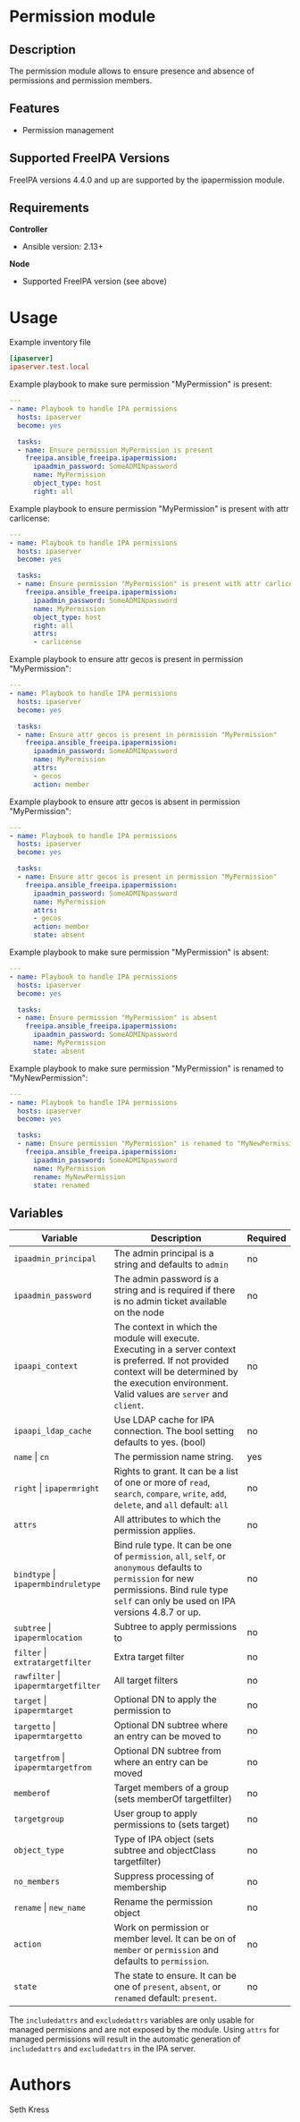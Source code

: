 Permission module
============

Description
-----------

The permission module allows to ensure presence and absence of permissions and permission members.

Features
--------

* Permission management


Supported FreeIPA Versions
--------------------------

FreeIPA versions 4.4.0 and up are supported by the ipapermission module.


Requirements
------------

**Controller**
* Ansible version: 2.13+

**Node**
* Supported FreeIPA version (see above)


Usage
=====

Example inventory file

```ini
[ipaserver]
ipaserver.test.local
```


Example playbook to make sure permission "MyPermission" is present:

```yaml
---
- name: Playbook to handle IPA permissions
  hosts: ipaserver
  become: yes

  tasks:
  - name: Ensure permission MyPermission is present
    freeipa.ansible_freeipa.ipapermission:
      ipaadmin_password: SomeADMINpassword
      name: MyPermission
      object_type: host
      right: all
```


Example playbook to ensure permission "MyPermission" is present with attr carlicense:

```yaml
---
- name: Playbook to handle IPA permissions
  hosts: ipaserver
  become: yes

  tasks:
  - name: Ensure permission "MyPermission" is present with attr carlicense
    freeipa.ansible_freeipa.ipapermission:
      ipaadmin_password: SomeADMINpassword
      name: MyPermission
      object_type: host
      right: all
      attrs:
      - carlicense
```


Example playbook to ensure attr gecos is present in permission "MyPermission":

```yaml
---
- name: Playbook to handle IPA permissions
  hosts: ipaserver
  become: yes

  tasks:
  - name: Ensure attr gecos is present in permission "MyPermission"
    freeipa.ansible_freeipa.ipapermission:
      ipaadmin_password: SomeADMINpassword
      name: MyPermission
      attrs:
      - gecos
      action: member
```


Example playbook to ensure attr gecos is absent in permission "MyPermission":

```yaml
---
- name: Playbook to handle IPA permissions
  hosts: ipaserver
  become: yes

  tasks:
  - name: Ensure attr gecos is present in permission "MyPermission"
    freeipa.ansible_freeipa.ipapermission:
      ipaadmin_password: SomeADMINpassword
      name: MyPermission
      attrs:
      - gecos
      action: member
      state: absent
```


Example playbook to make sure permission "MyPermission" is absent:

```yaml
---
- name: Playbook to handle IPA permissions
  hosts: ipaserver
  become: yes

  tasks:
  - name: Ensure permission "MyPermission" is absent
    freeipa.ansible_freeipa.ipapermission:
      ipaadmin_password: SomeADMINpassword
      name: MyPermission
      state: absent
```


Example playbook to make sure permission "MyPermission" is renamed to "MyNewPermission":

```yaml
---
- name: Playbook to handle IPA permissions
  hosts: ipaserver
  become: yes

  tasks:
  - name: Ensure permission "MyPermission" is renamed to "MyNewPermission
    freeipa.ansible_freeipa.ipapermission:
      ipaadmin_password: SomeADMINpassword
      name: MyPermission
      rename: MyNewPermission
      state: renamed
```


Variables
---------

Variable | Description | Required
-------- | ----------- | --------
`ipaadmin_principal` | The admin principal is a string and defaults to `admin` | no
`ipaadmin_password` | The admin password is a string and is required if there is no admin ticket available on the node | no
`ipaapi_context` | The context in which the module will execute. Executing in a server context is preferred. If not provided context will be determined by the execution environment. Valid values are `server` and `client`. | no
`ipaapi_ldap_cache` | Use LDAP cache for IPA connection. The bool setting defaults to yes. (bool) | no
`name` \| `cn` | The permission name string. | yes
`right` \| `ipapermright` | Rights to grant. It can be a list of one or more of `read`, `search`, `compare`, `write`, `add`, `delete`, and `all` default: `all` | no
`attrs` | All attributes to which the permission applies. | no
`bindtype` \| `ipapermbindruletype` | Bind rule type. It can be one of `permission`, `all`, `self`, or `anonymous` defaults to `permission` for new permissions. Bind rule type `self` can only be used on IPA versions 4.8.7 or up.| no
`subtree` \| `ipapermlocation` | Subtree to apply permissions to | no
`filter` \| `extratargetfilter` | Extra target filter | no
`rawfilter` \| `ipapermtargetfilter` | All target filters | no
`target` \| `ipapermtarget` | Optional DN to apply the permission to | no
`targetto` \| `ipapermtargetto` | Optional DN subtree where an entry can be moved to | no
`targetfrom` \| `ipapermtargetfrom` | Optional DN subtree from where an entry can be moved | no
`memberof` | Target members of a group (sets memberOf targetfilter) | no
`targetgroup` | User group to apply permissions to (sets target) | no
`object_type` | Type of IPA object (sets subtree and objectClass targetfilter) | no
`no_members` | Suppress processing of membership | no
`rename` \| `new_name` | Rename the permission object | no
`action` | Work on permission or member level. It can be on of `member` or `permission` and defaults to `permission`. | no
`state` | The state to ensure. It can be one of `present`, `absent`, or `renamed` default: `present`. | no

The `includedattrs` and `excludedattrs` variables are only usable for managed permisions and are not exposed by the module. Using `attrs` for managed permissions will result in the automatic generation of `includedattrs` and `excludedattrs` in the IPA server.


Authors
=======

Seth Kress
